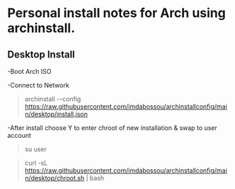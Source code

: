 # **Personal install notes for Arch using archinstall.**

## Desktop Install

-Boot Arch ISO

-Connect to Network

> archinstall --config https://raw.githubusercontent.com/imdabossou/archinstallconfig/main/desktop/install.json

-After install choose Y to enter chroot of new installation & swap to user account
> su user

> curl -sL https://raw.githubusercontent.com/imdabossou/archinstallconfig/main/desktop/chroot.sh | bash
